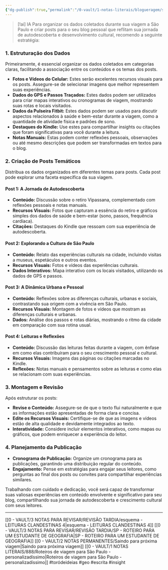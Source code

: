 ```yaml
---
{"dg-publish":true,"permalink":"/0-vault/1-notas-literais/blogueragem/serie-de-postagens-sobre-sao-paulo/","tags":["toródeideias","geo","escrita","insight"],"dgHomeLink":true,"dgShowLocalGraph":true,"dgShowFileTree":true,"dgEnableSearch":true,"noteIcon":""}
---
```



> [!ai] IA
> Para organizar os dados coletados durante sua viagem a São Paulo e criar posts para o seu blog pessoal que reflitam sua jornada de autodescoberta e desenvolvimento cultural, recomendo a seguinte estratégia:

### 1. Estruturação dos Dados
Primeiramente, é essencial organizar os dados coletados em categorias claras, facilitando a associação entre os conteúdos e os temas dos posts.

- **Fotos e Vídeos do Celular:** Estes serão excelentes recursos visuais para os posts. Assegure-se de selecionar imagens que melhor representem suas experiências.
- **Dados do GPS e Passos Traçados:** Estes dados podem ser utilizados para criar mapas interativos ou cronogramas de viagem, mostrando suas rotas e locais visitados.
- **Dados da Pulseira Fitbit:** Estes dados podem ser usados para discutir aspectos relacionados à saúde e bem-estar durante a viagem, como a quantidade de atividade física e padrões de sono.
- **Destaques do Kindle:** Use estes para compartilhar insights ou citações que foram significativas para você durante a leitura.
- **Notas Manuais:** Estas podem conter reflexões pessoais, observações ou até mesmo descrições que podem ser transformadas em textos para o blog.

### 2. Criação de Posts Temáticos
Distribua os dados organizados em diferentes temas para posts. Cada post pode explorar uma faceta específica da sua viagem.

#### Post 1: A Jornada de Autodescoberta
- **Conteúdo:** Discussão sobre o retiro Vipassana, complementado com reflexões pessoais e notas manuais.
- **Recursos Visuais:** Fotos que capturam a essência do retiro e gráficos simples dos dados de saúde e bem-estar (sono, passos, frequência cardíaca).
- **Citações:** Destaques do Kindle que ressoam com sua experiência de autodescoberta.

#### Post 2: Explorando a Cultura de São Paulo
- **Conteúdo:** Relato das experiências culturais na cidade, incluindo visitas a museus, espetáculos e outros eventos.
- **Recursos Visuais:** Fotos e vídeos das experiências culturais.
- **Dados Interativos:** Mapa interativo com os locais visitados, utilizando os dados de GPS e passos.

#### Post 3: A Dinâmica Urbana e Pessoal
- **Conteúdo:** Reflexões sobre as diferenças culturais, urbanas e sociais, contrastando sua origem com a vivência em São Paulo.
- **Recursos Visuais:** Montagem de fotos e vídeos que mostram as diferenças culturais e urbanas.
- **Dados:** Análise dos passos e rotas diárias, mostrando o ritmo da cidade em comparação com sua rotina usual.

#### Post 4: Leituras e Reflexões
- **Conteúdo:** Discussão das leituras feitas durante a viagem, com ênfase em como elas contribuíram para o seu crescimento pessoal e cultural.
- **Recursos Visuais:** Imagens das páginas ou citações marcadas no Kindle.
- **Reflexões:** Notas manuais e pensamentos sobre as leituras e como elas se relacionam com suas experiências.

### 3. Montagem e Revisão
Após estruturar os posts:

- **Revise o Conteúdo:** Assegure-se de que o texto flui naturalmente e que as informações estão apresentadas de forma clara e concisa.
- **Edite os Recursos Visuais:** Certifique-se de que as imagens e vídeos estão de alta qualidade e devidamente integrados ao texto.
- **Interatividade:** Considere incluir elementos interativos, como mapas ou gráficos, que podem enriquecer a experiência do leitor.

### 4. Planejamento da Publicação
- **Cronograma de Publicação:** Organize um cronograma para as publicações, garantindo uma distribuição regular do conteúdo.
- **Engajamento:** Pense em estratégias para engajar seus leitores, como perguntas ao final dos posts ou convites para compartilhar experiências similares.

Trabalhando com cuidado e dedicação, você será capaz de transformar suas valiosas experiências em conteúdo envolvente e significativo para seu blog, compartilhando sua jornada de autodescoberta e crescimento cultural com seus leitores.

---
[[0 - VAULT/3 NOTAS PARA REVISAR/REVISÃO TARDIA/esquema - LEITURAS CLANDESTINAS 4\|esquema - LEITURAS CLANDESTINAS 4]]
[[0 - VAULT/3 NOTAS PARA REVISAR/REVISÃO TARDIA/SP - ROTEIRO PARA UM ESTUDANTE DE GEOGRAFIA\|SP - ROTEIRO PARA UM ESTUDANTE DE GEOGRAFIA]]
[[0 - VAULT/2 NOTAS PERMANENTES/Saindo para próxima viagem\|Saindo para próxima viagem]]
[[0 - VAULT/1 NOTAS LITERAIS/888/Roteiros de viagem para São Paulo - personalizadíssimo\|Roteiros de viagem para São Paulo - personalizadíssimo]]
#toródeideias #geo #escrita #insight
